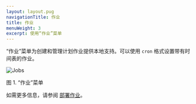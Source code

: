 ```yaml
---
layout: layout.pug
navigationTitle: 作业
title: 作业
menuWeight: 3
excerpt: 使用“作业”菜单
---
```


“作业”菜单为创建和管理计划作业提供本地支持。可以使用 `cron` 格式设置带有时间表的作业。

![Jobs](/1.11/img/job-ex3.png)

图 1. “作业”菜单

如需更多信息，请参阅 [部署作业](/1.11/deploying-jobs/)。
